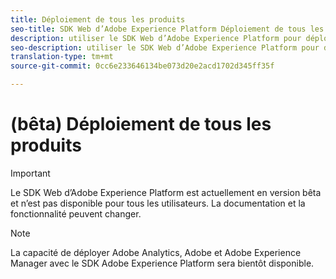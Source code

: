 ```yaml
---
title: Déploiement de tous les produits
seo-title: SDK Web d’Adobe Experience Platform Déploiement de tous les produits
description: utiliser le SDK Web d’Adobe Experience Platform pour déployer les produits dans Adobe Experience Cloud ;
seo-description: utiliser le SDK Web d’Adobe Experience Platform pour déployer les produits dans Adobe Experience Cloud ;
translation-type: tm+mt
source-git-commit: 0cc6e233646134be073d20e2acd1702d345ff35f

---
```



# (bêta) Déploiement de tous les produits

>[!IMPORTANT]
>
>Le SDK Web d’Adobe Experience Platform est actuellement en version bêta et n’est pas disponible pour tous les utilisateurs. La documentation et la fonctionnalité peuvent changer.

>[!NOTE]
>
>La capacité de déployer Adobe Analytics, Adobe  et Adobe Experience Manager avec le SDK Adobe Experience Platform sera bientôt disponible.

